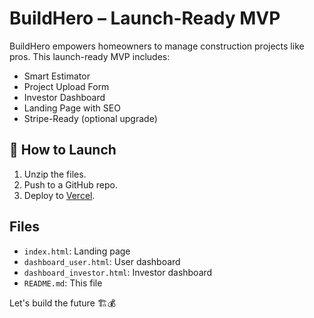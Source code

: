 
# BuildHero – Launch-Ready MVP

BuildHero empowers homeowners to manage construction projects like pros. This launch-ready MVP includes:
- Smart Estimator
- Project Upload Form
- Investor Dashboard
- Landing Page with SEO
- Stripe-Ready (optional upgrade)

## 🚀 How to Launch

1. Unzip the files.
2. Push to a GitHub repo.
3. Deploy to [Vercel](https://vercel.com/new).

## Files

- `index.html`: Landing page
- `dashboard_user.html`: User dashboard
- `dashboard_investor.html`: Investor dashboard
- `README.md`: This file

Let's build the future 🏗️💰
